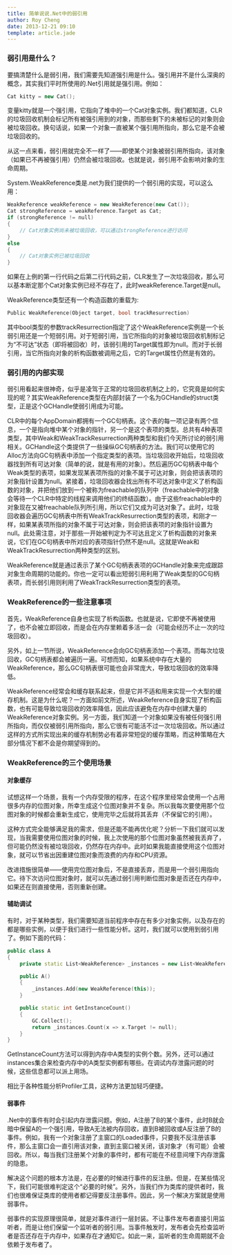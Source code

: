 ```yaml
---
title: 简单说说.Net中的弱引用
author: Roy Cheng
date: 2013-12-21 09:10
template: article.jade
---
```


### 弱引用是什么？
要搞清楚什么是弱引用，我们需要先知道强引用是什么。强引用并不是什么深奥的概念，其实我们平时所使用的.Net引用就是强引用。例如：

``` C++
Cat kitty = new Cat();
```

变量kitty就是一个强引用，它指向了堆中的一个Cat对象实例。我们都知道，CLR的垃圾回收机制会标记所有被强引用到的对象，而那些剩下的未被标记的对象则会被垃圾回收。换句话说，如果一个对象一直被某个强引用所指向，那么它是不会被垃圾回收的。

<span class="more"></span>

从这一点来看，弱引用就完全不一样了——即使某个对象被弱引用所指向，该对象（如果已不再被强引用）仍然会被垃圾回收。也就是说，弱引用不会影响对象的生命周期。

System.WeakReference类是.net为我们提供的一个弱引用的实现，可以这么用：

``` C++
WeakReference weakReference = new WeakReference(new Cat());
Cat strongReference = weakReference.Target as Cat;
if (strongReference != null)
{
    // Cat对象实例尚未被垃圾回收，可以通过strongReference进行访问
}
else
{
    // Cat对象实例已被垃圾回收
}
```

如果在上例的第一行代码之后第二行代码之前，CLR发生了一次垃圾回收，那么可以基本断定那个Cat对象实例已经不存在了，此时weakReference.Target是null。

WeakReference类型还有一个构造函数的重载为:

``` C++
Public WeakReference(Object target, bool trackResurrection)
``` 

其中bool类型的参数trackResurrection指定了这个WeakReference实例是一个长弱引用还是一个短弱引用。对于短弱引用，当它所指向的对象被垃圾回收机制标记为“不可达”状态（即将被回收）时，该弱引用的Target属性即为null。而对于长弱引用，当它所指向对象的析构函数被调用之后，它的Target属性仍然是有效的。

### 弱引用的内部实现
弱引用看起来很神奇，似乎是凌驾于正常的垃圾回收机制之上的，它究竟是如何实现的呢？其实WeakReference类型在内部封装了一个名为GCHandle的struct类型，正是这个GCHandle使弱引用成为可能。

CLR中的每个AppDomain都拥有一个GC句柄表。这个表的每一项记录有两个信息，一个是指向堆中某个对象的指针，另一个是这个表项的类型。总共有4种表项类型，其中Weak和WeakTrackResurrection两种类型和我们今天所讨论的弱引用相关。GCHandle这个类提供了一些操纵GC句柄表的方法。我们可以使用它的Alloc方法向GC句柄表中添加一个指定类型的表项。当垃圾回收开始后，垃圾回收器找到所有可达对象（简单的说，就是有用的对象）。然后遍历GC句柄表中每个Weak类型的表项，如果发现某表项所指的对象不属于可达对象，则会把该表项的对象指针设置为null。紧接着，垃圾回收器会找出所有不可达对象中定义了析构函数的对象，并把他们放到一个被称为freachable的队列中（freachable中的对象会等待一个CLR中特定的线程来调用他们的终结函数）。由于这些freachable中的对象现在又被freachable队列所引用，所以它们又成为可达对象了。此时，垃圾回收器会遍历GC句柄表中所有WeakTrackResurrection类型的表项，和刚才一样，如果某表项所指的对象不属于可达对象，则会把该表项的对象指针设置为null。此处需注意，对于那些一开始被判定为不可达且定义了析构函数的对象来说，它们在GC句柄表中所对应的表项指针仍然不是null。这就是Weak和WeakTrackResurrection两种类型的区别。

WeakReference就是通过表示了某个GC句柄表表项的GCHandle对象来完成跟踪对象生命周期的功能的。你也一定可以看出短弱引用利用了Weak类型的GC句柄表项，而长弱引用则利用了WeakTrackResurrection类型的表项。

### WeakReference的一些注意事项
首先，WeakReference自身也实现了析构函数。也就是说，它即使不再被使用了，也不会被立即回收，而是会在内存里赖着多活一会（可能会经历不止一次的垃圾回收）。

另外，如上一节所说，WeakReference会向GC句柄表添加一个表项。而每次垃圾回收，GC句柄表都会被遍历一遍。可想而知，如果系统中存在大量的WeakReference，那么GC句柄表很可能也会非常庞大，导致垃圾回收的效率降低。

WeakReference经常会和缓存联系起来，但是它并不适和用来实现一个大型的缓存机制。这是为什么呢？一方面如前文所述，WeakReference自身实现了析构函数，也有可能导致垃圾回收的效率降低，因此应该避免在内存中创建大量的WeakReference对象实例。另一方面，我们知道一个对象如果没有被任何强引用所指向，而仅仅被弱引用所指向，那么它很有可能活不过一次垃圾回收。所以通过这样的方式所实现出来的缓存机制势必有着非常短促的缓存策略，而这种策略在大部分情况下都不会是你期望得到的。

### WeakReference的三个使用场景
#### 对象缓存

试想这样一个场景，我有一个内存受限的程序，在这个程序里经常会使用一个占用很多内存的位图对象，所幸生成这个位图对象并不复杂。所以我每次要使用那个位图对象的时候都会重新生成它，使用完毕之后就将其丢弃（不保留它的引用）。

这种方式完全能够满足我的需求，但是还能不能再优化呢？分析一下我们就可以发现，当我需要使用位图对象的时候，我上次使用的那个位图对象虽然被我丢弃了，但可能仍然没有被垃圾回收，仍然存在内存中。此时如果我能直接使用这个位图对象，就可以节省出因重建位图对象而浪费的内存和CPU资源。

改进措施很简单——使用完位图对象后，不是直接丢弃，而是用一个弱引用指向它。待下次访问位图对象时，就可以先通过弱引用判断位图对象是否还在内存中，如果还在则直接使用，否则重新创建。

#### 辅助调试

有时，对于某种类型，我们需要知道当前程序中存在有多少对象实例，以及存在的都是哪些实例，以便于我们进行一些性能分析。这时，我们就可以使用到弱引用了。例如下面的代码： 

``` C++
public class A
{
    private static List<WeakReference> _instances = new List<WeakReference>();

    public A()
    {
        _instances.Add(new WeakReference(this));
    } 

    public static int GetInstanceCount()
    {
        GC.Collect();
        return _instances.Count(x => x.Target != null);
    }
}
```
 GetInstanceCount方法可以得到内存中A类型的实例个数。另外，还可以通过instances集合来检查内存中的A类型实例都有哪些。在调试内存泄露问题的时候，这些信息都可以派上用场。

相比于各种性能分析Profiler工具，这种方法更加轻巧便捷。 

#### 弱事件

.Net中的事件有时会引起内存泄露问题。例如，A注册了B的某个事件，此时B就会暗中保留A的一个强引用，导致A无法被内存回收，直到B被回收或A反注册了B的事件。例如，我有一个对象注册了主窗口的Loaded事件，只要我不反注册该事件，那么主窗口会一直引用该对象，直到主窗口被关闭，该对象才（有可能）会被回收。所以，每当我们注册某个对象的事件时，都有可能在不经意间埋下内存泄露的隐患。

解决这个问题的根本方法是，在必要的时候进行事件的反注册。但是，在某些情况下，我们可能很难判定这个“必要的时候”。另外，当我们作为类库的提供者时，我们也很难保证类库的使用者都记得要反注册事件。因此，另一个解决方案就是使用弱事件。

弱事件的实现原理很简单，就是对事件进行一层封装。不让事件发布者直接引用监听者，而是让他们保留一个监听者的弱引用。当事件触发时，发布者会先检查监听者是否还存在于内存中，如果存在才通知它。如此一来，监听者的生命周期就不会依赖于发布者了。